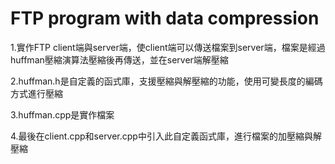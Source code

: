 # FTP program with data compression
1.實作FTP client端與server端，使client端可以傳送檔案到server端，檔案是經過huffman壓縮演算法壓縮後再傳送，並在server端解壓縮

2.huffman.h是自定義的函式庫，支援壓縮與解壓縮的功能，使用可變長度的編碼方式進行壓縮

3.huffman.cpp是實作檔案

4.最後在client.cpp和server.cpp中引入此自定義函式庫，進行檔案的加壓縮與解壓縮
